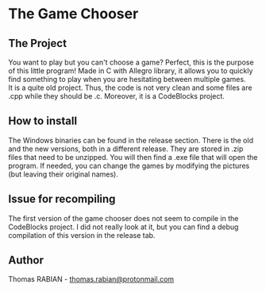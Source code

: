 # The Game Chooser

## The Project

You want to play but you can't choose a game? Perfect, this is the purpose of this little program! Made in C with Allegro library, it allows you to quickly find something to play when you are hesitating between multiple games.\
It is a quite old project. Thus, the code is not very clean and some files are .cpp while they should be .c. Moreover, it is a CodeBlocks project.

## How to install

The Windows binaries can be found in the release section. There is the old and the new versions, both in a different release. They are stored in .zip files that need to be unzipped. You will then find a .exe file that will open the program. If needed, you can change the games by modifying the pictures (but leaving their original names).

## Issue for recompiling

The first version of the game chooser does not seem to compile in the CodeBlocks project. I did not really look at it, but you can find a debug compilation of this version in the release tab.

## Author 

Thomas RABIAN - thomas.rabian@protonmail.com
